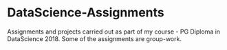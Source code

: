 # DataScience-Assignments
Assignments and projects carried out as part of my course - PG Diploma in DataScience 2018.
Some of the assignments are group-work.
